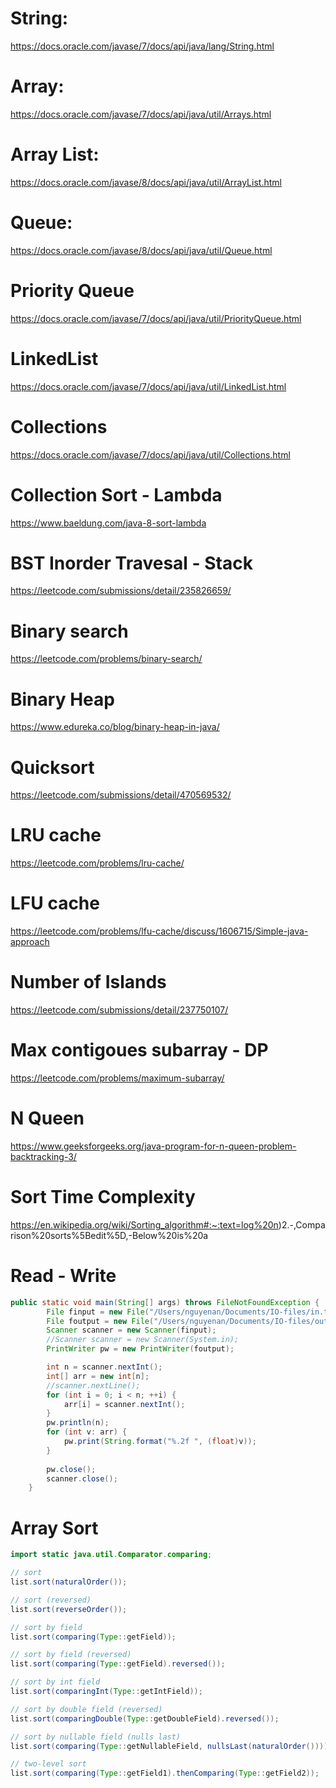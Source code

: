 # String:
https://docs.oracle.com/javase/7/docs/api/java/lang/String.html

# Array:
https://docs.oracle.com/javase/7/docs/api/java/util/Arrays.html

# Array List:
https://docs.oracle.com/javase/8/docs/api/java/util/ArrayList.html

# Queue:
https://docs.oracle.com/javase/8/docs/api/java/util/Queue.html

# Priority Queue
https://docs.oracle.com/javase/7/docs/api/java/util/PriorityQueue.html

# LinkedList 
https://docs.oracle.com/javase/7/docs/api/java/util/LinkedList.html

# Collections
https://docs.oracle.com/javase/7/docs/api/java/util/Collections.html

# Collection Sort - Lambda
https://www.baeldung.com/java-8-sort-lambda

# BST Inorder Travesal - Stack
https://leetcode.com/submissions/detail/235826659/

# Binary search
https://leetcode.com/problems/binary-search/

# Binary Heap
https://www.edureka.co/blog/binary-heap-in-java/

# Quicksort
https://leetcode.com/submissions/detail/470569532/

# LRU cache
https://leetcode.com/problems/lru-cache/

# LFU cache
https://leetcode.com/problems/lfu-cache/discuss/1606715/Simple-java-approach

# Number of Islands
https://leetcode.com/submissions/detail/237750107/

# Max contigoues subarray - DP
https://leetcode.com/problems/maximum-subarray/

# N Queen
https://www.geeksforgeeks.org/java-program-for-n-queen-problem-backtracking-3/

# Sort Time Complexity
https://en.wikipedia.org/wiki/Sorting_algorithm#:~:text=log%20n)2.-,Comparison%20sorts%5Bedit%5D,-Below%20is%20a

# Read - Write

```java
public static void main(String[] args) throws FileNotFoundException {
        File finput = new File("/Users/nguyenan/Documents/IO-files/in.txt");
        File foutput = new File("/Users/nguyenan/Documents/IO-files/out.txt");
        Scanner scanner = new Scanner(finput);
        //Scanner scanner = new Scanner(System.in);
        PrintWriter pw = new PrintWriter(foutput);

        int n = scanner.nextInt();
        int[] arr = new int[n];
        //scanner.nextLine();
        for (int i = 0; i < n; ++i) {
            arr[i] = scanner.nextInt();
        }
        pw.println(n);
        for (int v: arr) {
            pw.print(String.format("%.2f ", (float)v));
        }
        
        pw.close();
        scanner.close();
    }
```

# Array Sort
``` java
import static java.util.Comparator.comparing;

// sort
list.sort(naturalOrder());

// sort (reversed)
list.sort(reverseOrder());

// sort by field
list.sort(comparing(Type::getField));

// sort by field (reversed)
list.sort(comparing(Type::getField).reversed());

// sort by int field
list.sort(comparingInt(Type::getIntField));

// sort by double field (reversed)
list.sort(comparingDouble(Type::getDoubleField).reversed());

// sort by nullable field (nulls last)
list.sort(comparing(Type::getNullableField, nullsLast(naturalOrder())));

// two-level sort
list.sort(comparing(Type::getField1).thenComparing(Type::getField2));

```
